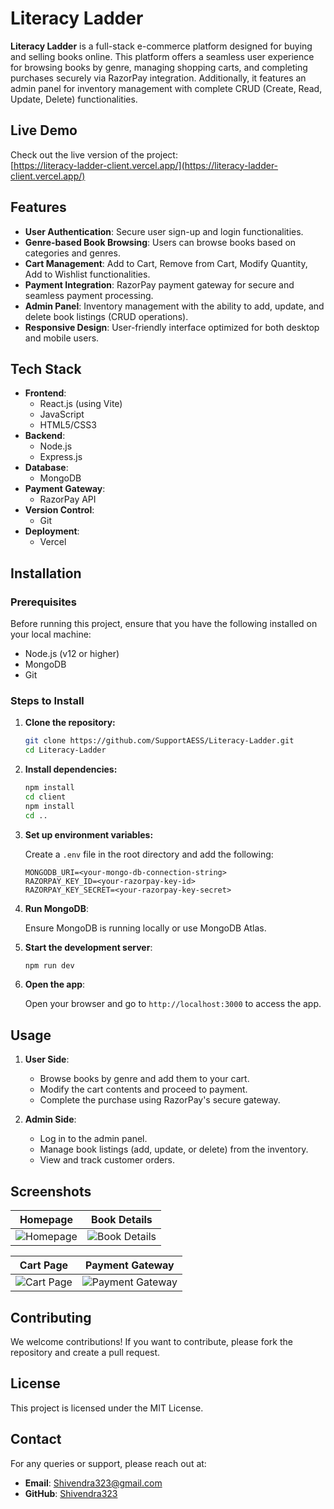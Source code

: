 # Literacy Ladder

**Literacy Ladder** is a full-stack e-commerce platform designed for buying and selling books online. This platform offers a seamless user experience for browsing books by genre, managing shopping carts, and completing purchases securely via RazorPay integration. Additionally, it features an admin panel for inventory management with complete CRUD (Create, Read, Update, Delete) functionalities.

## Live Demo

Check out the live version of the project:  
[https://literacy-ladder-client.vercel.app/](https://literacy-ladder-client.vercel.app/)

## Features

- **User Authentication**: Secure user sign-up and login functionalities.
- **Genre-based Book Browsing**: Users can browse books based on categories and genres.
- **Cart Management**: Add to Cart, Remove from Cart, Modify Quantity, Add to Wishlist functionalities.
- **Payment Integration**: RazorPay payment gateway for secure and seamless payment processing.
- **Admin Panel**: Inventory management with the ability to add, update, and delete book listings (CRUD operations).
- **Responsive Design**: User-friendly interface optimized for both desktop and mobile users.

## Tech Stack

- **Frontend**: 
  - React.js (using Vite)
  - JavaScript
  - HTML5/CSS3
- **Backend**: 
  - Node.js
  - Express.js
- **Database**: 
  - MongoDB
- **Payment Gateway**: 
  - RazorPay API
- **Version Control**: 
  - Git
- **Deployment**: 
  - Vercel

## Installation

### Prerequisites

Before running this project, ensure that you have the following installed on your local machine:

- Node.js (v12 or higher)
- MongoDB
- Git

### Steps to Install

1. **Clone the repository:**

    ```bash
    git clone https://github.com/SupportAESS/Literacy-Ladder.git
    cd Literacy-Ladder
    ```

2. **Install dependencies:**

    ```bash
    npm install
    cd client
    npm install
    cd ..
    ```

3. **Set up environment variables:**

   Create a `.env` file in the root directory and add the following:

    ```env
    MONGODB_URI=<your-mongo-db-connection-string>
    RAZORPAY_KEY_ID=<your-razorpay-key-id>
    RAZORPAY_KEY_SECRET=<your-razorpay-key-secret>
    ```

4. **Run MongoDB**:

    Ensure MongoDB is running locally or use MongoDB Atlas.

5. **Start the development server**:

    ```bash
    npm run dev
    ```

6. **Open the app**:

    Open your browser and go to `http://localhost:3000` to access the app.

## Usage

1. **User Side**:
   - Browse books by genre and add them to your cart.
   - Modify the cart contents and proceed to payment.
   - Complete the purchase using RazorPay's secure gateway.
   
2. **Admin Side**:
   - Log in to the admin panel.
   - Manage book listings (add, update, or delete) from the inventory.
   - View and track customer orders.

## Screenshots

| Homepage | Book Details |
| --- | --- |
| ![Homepage](https://res.cloudinary.com/dyifiiyxl/image/upload/v1725794254/screenshots/Screenshot_from_2024-09-08_16-39-42_lwqpmy.png) | ![Book Details](https://res.cloudinary.com/dyifiiyxl/image/upload/v1725794288/screenshots/Screenshot_from_2024-09-08_16-40-02_sycagq.png) |

| Cart Page | Payment Gateway |
| --- | --- |
| ![Cart Page](https://res.cloudinary.com/dyifiiyxl/image/upload/v1725794297/screenshots/Screenshot_from_2024-09-08_16-41-03_zmwejl.png) | ![Payment Gateway](https://res.cloudinary.com/dyifiiyxl/image/upload/v1725794305/screenshots/Screenshot_from_2024-09-08_16-41-39_own9ql.png) |


## Contributing

We welcome contributions! If you want to contribute, please fork the repository and create a pull request.

## License

This project is licensed under the MIT License.

## Contact

For any queries or support, please reach out at:
- **Email**: Shivendra323@gmail.com
- **GitHub**: [Shivendra323](https://github.com/Shivendra323)
